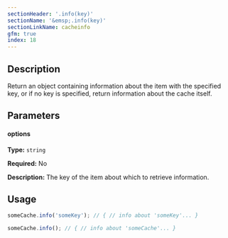 ```yaml
---
sectionHeader: '.info(key)'
sectionName: '&emsp;.info(key)'
sectionLinkName: cacheinfo
gfm: true
index: 18
---
```

## Description
Return an object containing information about the item with the specified key, or if no key is specified, return information about the cache itself.

## Parameters

#### options
__Type:__ `string`

__Required:__ No

__Description:__ The key of the item about which to retrieve information.

## Usage

```javascript
someCache.info('someKey'); // { // info about 'someKey'... }

someCache.info(); // { // info about 'someCache'... }
```